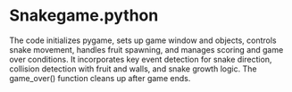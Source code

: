 # Snakegame.python
The code initializes pygame, sets up game window and objects, controls snake movement, handles fruit spawning, and manages scoring and game over conditions. It incorporates key event detection for snake direction, collision detection with fruit and walls, and snake growth logic. The game_over() function cleans up after game ends.
